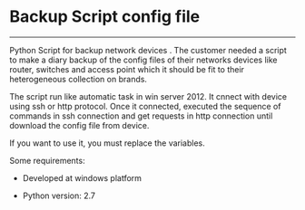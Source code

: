 
#  Backup Script config file #
----------------------------------------------------------


Python Script for backup network devices . The customer needed a script to make a diary backup of the config files of their networks devices like router, switches and access point which it should be fit to their heterogeneous collection on brands.

The script run like automatic task in win server 2012. It cnnect with device using ssh or http protocol. Once it connected, executed the sequence of commands in ssh connection and get requests in http connection until download the config file from device.

If you want to use it, you must replace the variables. 

Some requirements:

* Developed at windows platform

* Python version: 2.7